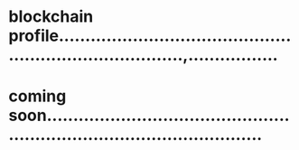 # blockchain profile.............................................................................,.................
# coming soon..............................................................................................
